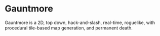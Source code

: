 # Gauntmore

Gauntmore is a 2D, top down, hack-and-slash, real-time, roguelike, with procedural tile-based map generation, and permanent death.
